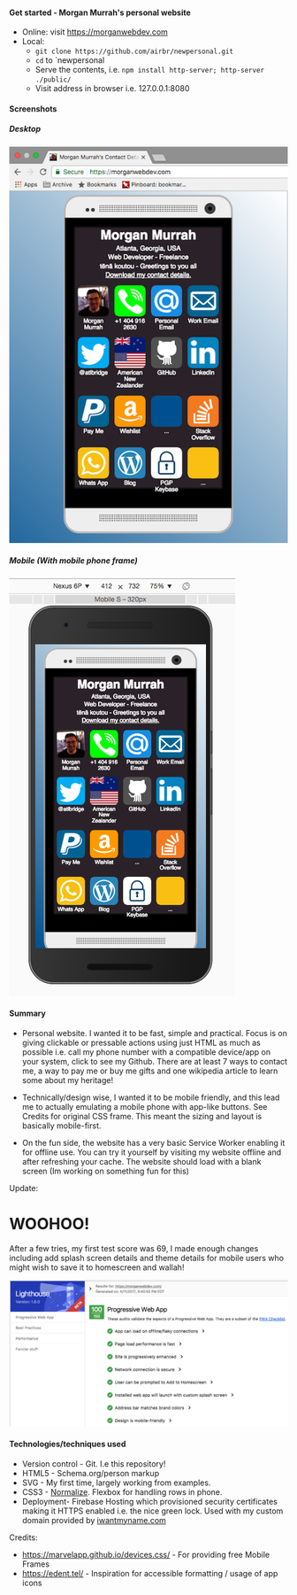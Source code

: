 #### Get started - Morgan Murrah's personal website

 * Online: visit https://morganwebdev.com
* Local: 
  * `git clone https://github.com/airbr/newpersonal.git`
  * `cd` to `newpersonal
  * Serve the contents, i.e. `npm install http-server; http-server ./public/`
  * Visit address in browser i.e. 127.0.0.1:8080


#### Screenshots

##### Desktop

![](readme-assets/personal-desktop-screenshot.png)

##### Mobile (With mobile phone frame)

![](readme-assets/personal-mobile-screenshot.png)

   
#### Summary

 * Personal website. I wanted it to be fast, simple and practical. Focus is on giving clickable or pressable actions using just HTML as much as possible i.e. call my phone number with a compatible device/app on your system, click to see my Github. There are at least 7 ways to contact me, a way to pay me or buy me gifts and one wikipedia article to learn some about my heritage!
 
 * Technically/design wise, I wanted it to be mobile friendly, and this lead me to actually emulating a mobile phone with app-like buttons. See Credits for original CSS frame. This meant the sizing and layout is basically mobile-first.
 
 * On the fun side, the website has a very basic Service Worker enabling it for offline use. You can try it yourself by visiting my website offline and after refreshing your cache. The website should load with a blank screen (Im working on something fun for this)
 
  Update:
  
  # WOOHOO!
  After a few tries, my first test score was 69, I made enough changes including add splash screen details and theme details for mobile users who might wish to save it to homescreen and wallah!
  
  ![](readme-assets/PWA100.png)
  
  
 
#### Technologies/techniques used

* Version control - Git. I.e this repository! 
* HTML5 - Schema.org/person markup
* SVG - My first time, largely working from examples.
* CSS3 - [Normalize](https://necolas.github.io/normalize.css/). Flexbox for handling rows in phone.
* Deployment-  Firebase Hosting which provisioned security certificates making it HTTPS enabled i.e. the nice green lock. Used with my custom domain provided by [iwantmyname.com](iwantmyname.com)



Credits:

* https://marvelapp.github.io/devices.css/ - For providing free Mobile Frames
* https://edent.tel/ - Inspiration for accessible formatting / usage of app icons